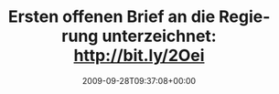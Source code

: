 ---
retweeted: false
source: <a href="http://twitter.com" rel="nofollow">Twitter Web Client</a>
entities:
  hashtags: []
  symbols: []
  user_mentions:
  - name: depone
    screen_name: depone
    indices:
    - '79'
    - '86'
    id_str: '5008851'
    id: '5008851'
  urls: []
display_text_range:
- '0'
- '87'
favorite_count: '0'
id_str: '4439089688'
truncated: false
retweet_count: '0'
id: '4439089688'
created_at: Mon Sep 28 09:37:08 +0000 2009
favorited: false
full_text: 'Ersten offenen Brief an die Regierung unterzeichnet: http://bit.ly/2OeijI
  (via [@depone](https://twitter.com/depone))'
lang: de
tags:
- pesos/twitter
date: '2009-09-28T09:37:08+00:00'
src: https://twitter.com/bascht/status/4439089688
original_url: https://twitter.com/bascht/status/4439089688
type: twitter_tweet
text: 'Ersten offenen Brief an die Regierung unterzeichnet: http://bit.ly/2OeijI (via
  [@depone](https://twitter.com/depone))'
title: 'Ersten offenen Brief an die Regierung unterzeichnet: http://bit.ly/2Oei'

---